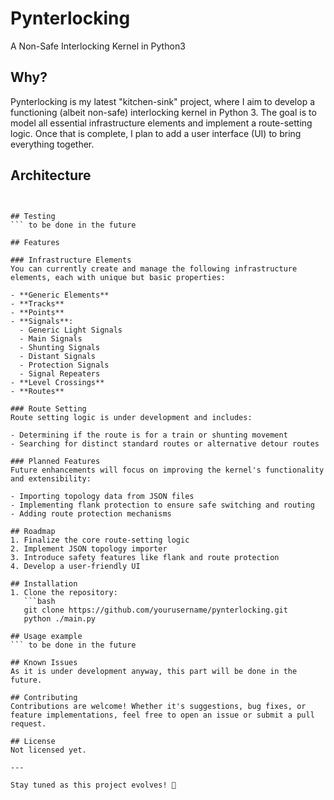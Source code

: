 # Pynterlocking  
A Non-Safe Interlocking Kernel in Python3  

## Why?  
Pynterlocking is my latest "kitchen-sink" project, where I aim to develop a functioning (albeit non-safe) interlocking kernel in Python 3. The goal is to model all essential infrastructure elements and implement a route-setting logic. Once that is complete, I plan to add a user interface (UI) to bring everything together.  

## Architecture
``` to be done in the future


## Testing
``` to be done in the future

## Features  

### Infrastructure Elements  
You can currently create and manage the following infrastructure elements, each with unique but basic properties:  

- **Generic Elements**  
- **Tracks**  
- **Points**  
- **Signals**:  
  - Generic Light Signals  
  - Main Signals  
  - Shunting Signals  
  - Distant Signals  
  - Protection Signals  
  - Signal Repeaters  
- **Level Crossings**  
- **Routes**  

### Route Setting  
Route setting logic is under development and includes:  

- Determining if the route is for a train or shunting movement  
- Searching for distinct standard routes or alternative detour routes  

### Planned Features  
Future enhancements will focus on improving the kernel's functionality and extensibility:  

- Importing topology data from JSON files  
- Implementing flank protection to ensure safe switching and routing  
- Adding route protection mechanisms  

## Roadmap  
1. Finalize the core route-setting logic  
2. Implement JSON topology importer  
3. Introduce safety features like flank and route protection  
4. Develop a user-friendly UI

## Installation  
1. Clone the repository:  
   ```bash  
   git clone https://github.com/yourusername/pynterlocking.git
   python ./main.py

## Usage example
``` to be done in the future

## Known Issues
As it is under development anyway, this part will be done in the future. 

## Contributing  
Contributions are welcome! Whether it's suggestions, bug fixes, or feature implementations, feel free to open an issue or submit a pull request.

## License  
Not licensed yet.

---

Stay tuned as this project evolves! 🚂  

